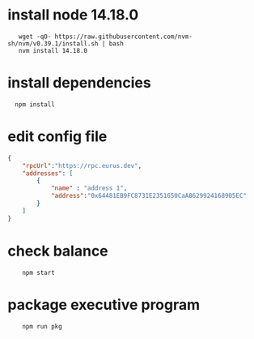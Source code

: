 

# install node 14.18.0
```
   wget -qO- https://raw.githubusercontent.com/nvm-sh/nvm/v0.39.1/install.sh | bash
   nvm install 14.18.0
```

# install dependencies
```
  npm install
```

# edit config file
```json
{
    "rpcUrl":"https://rpc.eurus.dev",
    "addresses": [
        {
            "name" : "address 1",
            "address":"0x64481EB9FC8731E2351650CaA8629924168905EC"
        }
    ]
}
```

# check balance
```
    npm start
```

# package executive program
```
    npm run pkg
```